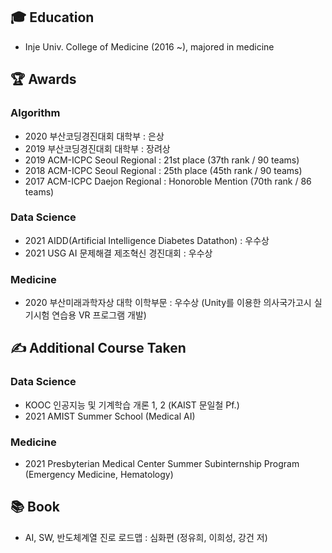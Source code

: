 ## 🎓 Education 
- Inje Univ. College of Medicine (2016 ~), majored in medicine

## 🏆 Awards
### Algorithm
- 2020 부산코딩경진대회 대학부 : 은상
- 2019 부산코딩경진대회 대학부 : 장려상
- 2019 ACM-ICPC Seoul Regional : 21st place (37th rank / 90 teams)
- 2018 ACM-ICPC Seoul Regional : 25th place (45th rank / 90 teams)
- 2017 ACM-ICPC Daejon Regional : Honoroble Mention (70th rank / 86 teams)
### Data Science
- 2021 AIDD(Artificial Intelligence Diabetes Datathon) : 우수상
- 2021 USG AI 문제해결 제조혁신 경진대회 : 우수상
### Medicine
- 2020 부산미래과학자상 대학 이학부문 : 우수상 (Unity를 이용한 의사국가고시 실기시험 연습용 VR 프로그램 개발)

## ✍ Additional Course Taken
### Data Science
- KOOC 인공지능 및 기계학습 개론 1, 2 (KAIST 문일철 Pf.)
- 2021 AMIST Summer School (Medical AI)
### Medicine
- 2021 Presbyterian Medical Center Summer Subinternship Program (Emergency Medicine, Hematology)

## 📚 Book
- AI, SW, 반도체계열 진로 로드맵 : 심화편 (정유희, 이희성, 강건 저)
